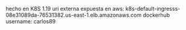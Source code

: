 hecho en K8S 1.19
uri externa expuesta en aws: k8s-default-ingresss-08e31089da-76531382.us-east-1.elb.amazonaws.com
dockerhub username: carlos89 
